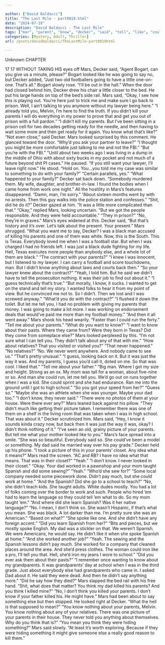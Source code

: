 ```yaml
---

author: ["David Baldacci"]
title: "The Last Mile - part0019.html"
date: "2024-07-19"
description: "David Baldacci - The Last Mile"
tags: ["mar", "parent", "know", "decker", "said", "tell", "like", "could", "think", "spanish", "looked", "say", "back", "dad", "mean", "something", "one", "man", "else", "never", "okay", "prison", "lawyer", "told", "much"]
categories: [Mystery, Adult, Thriller]
url: /posts/davidbaldacci/TheLastMile-part0019html

---
```



Unknown
CHAPTER
17
17
WITHOUT TAKING HIS eyes off Mars, Decker said, “Agent Bogart, can you give us a minute, please?”
Bogart looked like he was going to say no, but Decker added, “Just two old footballers going to have a little one-on-one. That’s all.”
Bogart slowly rose. “I’ll be out in the hall.”
When the door had closed behind him, Decker drew his chair a little closer to the bed. He put his large hands on top of the bed’s side rail.
Mars said, “Okay, I see how this is playing out. You’re here just to trick me and make sure I go back to prison. Well, I ain’t talking to you anymore without my lawyer being here.”
“I already told you, Melvin, I’m here to find the truth. If you didn’t kill your parents I will do everything in my power to prove that and get you out of prison with a full pardon.”
“I didn’t kill my parents. But I’ve been sitting in a prison cell for two decades getting ready for the needle, and then having to wait some more and then get ready for it again. You know what that’s like?”
“Not even close,” said Decker.
Mars looked surprised by this comment. He glanced toward the door. “Why’d you ask your partner to leave?”
“I thought you might be more comfortable just talking to me and not the FBI.”
“But you’re with the FBI.”
“Until about two weeks ago I was living in a dump in the middle of Ohio with about sixty bucks in my pocket and not much of a future beyond shit PI cases.” He paused. “If you still want your lawyer, I’ll leave right now.” He stood.
“Hold on. You…you told me my case was similar to something to do with your family?”
“Certain parallels, yes.”
“What happened to your family?”
Decker sat back down. “Somebody murdered them. My wife, daughter, and brother-in-law. I found the bodies when I came home from work one night.”
All the hostility in Mars’s features disappeared. “Damn, man, I’m sorry.”
“About sixteen months went by with no arrests. Then this guy walks into the police station and confesses.”
“Shit, did he do it?”
Decker gazed at him. “It was a little more complicated than that.”
“Okay,” replied Mars, looking uncertain.
“But we got the people responsible. And they were held accountable.”
“They in prison?”
“No, they’re in graves.”
Mars’s eyes widened at this.
Decker said, “But that’s history and it’s over. Let’s talk about the present. Your present.”
Mars shrugged. “What you want me to say, Decker? I was a black man accused of killing his parents and one of them was white. Now, this is the South. This is Texas. Everybody loved me when I was a football star. But when I was charged I had no friends left. I was just a black dude fighting for my life. Hell, Texas executes more people than anybody else, and a whole lot of them are black.”
“The contract with your parents?”
“I knew I was innocent, but I listened to my lawyer. I can carry a football and score touchdowns, man. But I didn’t know anything about laws and courts back then.”
“So your lawyer knew about the contract?”
“Yeah, I told him. But he said we didn’t have to tell the prosecution nothing. It was their job to find out about it.”
“I guess technically that’s true.”
“But morally, I know, it sucks. I wanted to get on the stand and tell my story. I wanted folks to hear it from my point of view. But he convinced me not to. So I didn’t. Then we lost and I was screwed anyway.”
“What’d you do with the contract?”
“I flushed it down the toilet. But let me tell you, I had no problem with giving my parents that money. I was going to make a lot more. I was working on endorsement deals that would’ve paid me more than my football money.”
“And then it all went away.”
Mars shook his head wearily. “Faster than I could run the forty.”
“Tell me about your parents.”
“What do you want to know?”
“I want to know about their pasts. Where they came from? Were they born in Texas? Did they come from someplace else?”
Mars looked perplexed by this. “I’m not sure what I can tell you. They didn’t talk about any of that with me.”
“How about relatives? That you visited or visited you?”
“That never happened.”
“No relatives?”
“No. We never went anywhere. And nobody came to see us.”
“That’s pretty unusual.”
“I guess, looking back on it. But it was just the way it was. And my parents, I guess you’d call it, doted on me. So that was cool. I liked that.”
“Tell me about your father.”
“Big man. Where I got my size and height. Strong as an ox. My mom was tall for a woman, about five-nine or so. And man she could run, let me tell you. We’d go out on runs together when I was a kid. She could sprint and she had endurance. Ran me into the ground until I got to high school.”
“So you got your speed from her?”
“Guess so.”
“Maybe she was an athlete when she was younger. Maybe your dad too.”
“I don’t know, they never said.”
“There were no photos of them at your house. Were there ever any?”
Mars leaned back against his pillow. “They didn’t much like getting their picture taken. I remember there was one of them on a shelf in the living room that was taken when I was in high school. That was about it.”
Decker scrutinized him.
Mars said, “Hey, I know it sounds kinda crazy now, but back then it was just the way it was, okay? I didn’t think nothing of it.”
“I’ve seen an old, grainy picture of your parents. But tell me what your mother looked like to you.”
Mars’s face spread into a smile. “She was so beautiful. Everybody said so. She could’ve been a model or something. My dad said he married way over his pay grade.”
Decker held up his phone. “I took a picture of this in your parents’ closet. Any idea what it means?”
Mars read the screen. “AC and RB? I have no idea what that means. That was in their closet?”
“Yeah.”
“I don’t know. I never looked in their closet.”
“Okay. Your dad worked in a pawnshop and your mom taught Spanish and did some sewing?”
“Yeah.”
“Who’d she sew for?”
“Some local company needed some piecework done. Didn’t pay much, but she could work at home.”
“And the Spanish? Did she go to a school to teach?”
“No, she didn’t teach kids. She taught adults. White dudes mostly. You had a lot of folks coming over the border to work and such. People who hired ’em had to learn the language so they could tell ’em what to do. So my mom taught ’em.”
“And where did she learn Spanish? Was it her native language?”
“No. I mean, I don’t think so. She wasn’t Hispanic, if that’s what you mean. She was black. A lot darker than me. I’m pretty sure she was an American.”
“Based on what?”
“She spoke like one. And she didn’t have any foreign accent.”
“Did you learn Spanish from her?”
“Bits and pieces, but we mostly spoke English. My dad was a stickler on that. We weren’t Spanish. We were Americans, he would say. He didn’t like it when she spoke Spanish at home.”
“And she worked another job?”
“Yeah. The sewing and the Spanish lessons didn’t pay much. She worked for a company that cleaned places around the area. And she’d press clothes. The woman could iron like a pro, I’ll tell you that. Hell, she’d iron my jeans I wore to school.”
“Did you ever ask them about their pasts?”
“I remember once wanting to know about my grandparents. It was grandparents’ day at school when I was in the third grade. Just about everybody else had grandparents who came in. I asked Dad about it. He said they were dead. And then he didn’t say anything more.”
“Did he say how they died?”
Mars slapped the bed rail with his free hand. “Shit, what does that matter? You think my dad killed his parents? And you think I killed mine?”
“No, I don’t think you killed your parents. I don’t know if your father killed his. He might have.”
Mars had been about to say something else but then stopped. He looked right at Decker. “What the hell is that supposed to mean?”
“You know nothing about your parents, Melvin. You know nothing about any of your relatives. There was one picture of your parents in their house. They never told you anything about themselves. Why do you think that is?”
“You mean you think they were hiding something?” Mars said slowly.
“At least it’s worth exploring. Because if they were hiding something it might give someone else a really good reason to kill them.”
